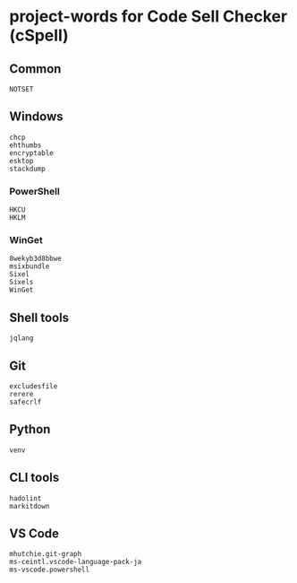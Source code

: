 # project-words for Code Sell Checker (cSpell)

## Common

```plaintext
NOTSET
```

## Windows

```plaintext
chcp
ehthumbs
encryptable
esktop
stackdump
```

### PowerShell

```plaintext
HKCU
HKLM
```

### WinGet

```plaintext
8wekyb3d8bbwe
msixbundle
Sixel
Sixels
WinGet
```

## Shell tools

```plaintext
jqlang
```

## Git

```plaintext
excludesfile
rerere
safecrlf
```

## Python

```plaintext
venv
```

## CLI tools

```plaintext
hadolint
markitdown
```

## VS Code

```plaintext
mhutchie.git-graph
ms-ceintl.vscode-language-pack-ja
ms-vscode.powershell
```
